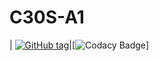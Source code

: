 # C30S-A1
| [![GitHub tag](https://img.shields.io/github/tag/cgenyk/C30S-A1-FIXED.svg)]()|[![Codacy Badge](https://api.codacy.com/project/badge/Grade/2b27365a3738479d9a75326ab87abec0)]
